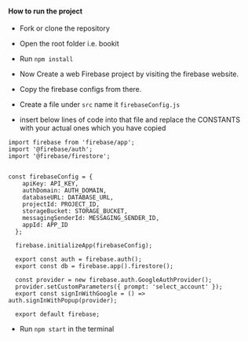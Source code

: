 #### How to run the project

- Fork or clone the repository
- Open the root folder i.e. bookit
- Run `npm install`
- Now Create a web Firebase project by visiting the firebase website.
- Copy the firebase configs from there.
- Create a file under `src` name it `firebaseConfig.js`

- insert below lines of code into that file and replace the CONSTANTS with your actual ones which you have copied

```
import firebase from 'firebase/app';
import '@firebase/auth';
import '@firebase/firestore';


const firebaseConfig = {
    apiKey: API_KEY,
    authDomain: AUTH_DOMAIN,
    databaseURL: DATABASE_URL,
    projectId: PROJECT_ID,
    storageBucket: STORAGE_BUCKET,
    messagingSenderId: MESSAGING_SENDER_ID,
    appId: APP_ID
  };

  firebase.initializeApp(firebaseConfig);

  export const auth = firebase.auth();
  export const db = firebase.app().firestore();

  const provider = new firebase.auth.GoogleAuthProvider();
  provider.setCustomParameters({ prompt: 'select_account' });
  export const signInWithGoogle = () => auth.signInWithPopup(provider);
  
  export default firebase;

  ```

  - Run `npm start` in the terminal